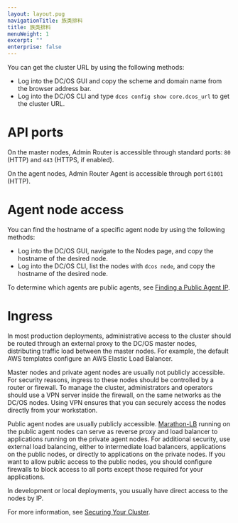 ```yaml
---
layout: layout.pug
navigationTitle: 族类排料
title: 族类排料
menuWeight: 1
excerpt: ""
enterprise: false
---
```

<!-- This source repo for this topic is https://github.com/dcos/dcos-docs -->

You can get the cluster URL by using the following methods:

- Log into the DC/OS GUI and copy the scheme and domain name from the browser address bar.
- Log into the DC/OS CLI and type `dcos config show core.dcos_url` to get the cluster URL.

# API ports

On the master nodes, Admin Router is accessible through standard ports: `80` (HTTP) and `443` (HTTPS, if enabled).

On the agent nodes, Admin Router Agent is accessible through port `61001` (HTTP).

# Agent node access

You can find the hostname of a specific agent node by using the following methods:

- Log into the DC/OS GUI, navigate to the Nodes page, and copy the hostname of the desired node.
- Log into the DC/OS CLI, list the nodes with `dcos node`, and copy the hostname of the desired node.

To determine which agents are public agents, see [Finding a Public Agent IP](/1.10/administering-clusters/locate-public-agent/).

# Ingress

In most production deployments, administrative access to the cluster should be routed through an external proxy to the DC/OS master nodes, distributing traffic load between the master nodes. For example, the default AWS templates configure an AWS Elastic Load Balancer.

Master nodes and private agent nodes are usually not publicly accessible. For security reasons, ingress to these nodes should be controlled by a router or firewall. To manage the cluster, administrators and operators should use a VPN server inside the firewall, on the same networks as the DC/OS nodes. Using VPN ensures that you can securely access the nodes directly from your workstation.

Public agent nodes are usually publicly accessible. [Marathon-LB](/service-docs/marathon-lb/) running on the public agent nodes can serve as reverse proxy and load balancer to applications running on the private agent nodes. For additional security, use external load balancing, either to intermediate load balancers, applications on the public nodes, or directly to applications on the private nodes. If you want to allow public access to the public nodes, you should configure firewalls to block access to all ports except those required for your applications.

In development or local deployments, you usually have direct access to the nodes by IP.

For more information, see [Securing Your Cluster](/1.10/administering-clusters/).